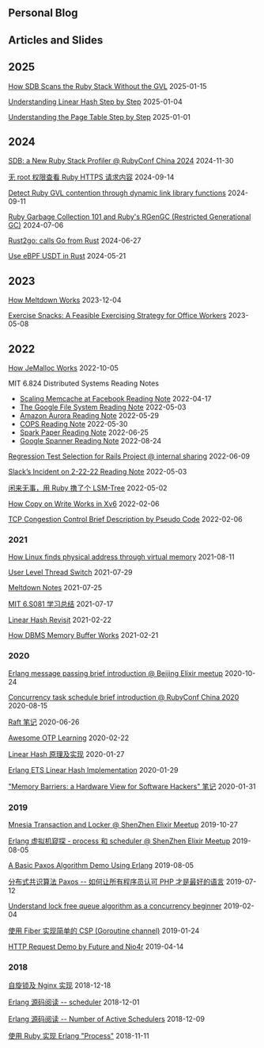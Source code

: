 ## Personal Blog
## Articles and Slides
## 2025
[How SDB Scans the Ruby Stack Without the GVL](./blog/2025-01-15-non-blocking-stack-profiler.md) 2025-01-15

[Understanding Linear Hash Step by Step](./blog/2025-01-04-linear-hash.md) 2025-01-04

[Understanding the Page Table Step by Step](./blog/2025-01-01.md) 2025-01-01

## 2024
[SDB: a New Ruby Stack Profiler @ RubyConf China 2024](./slides/slides/sdb-a-new-ruby-stack-profiler@RubyConf-China-2024.key) 2024-11-30

[无 root 权限查看 Ruby HTTPS 请求内容](https://ruby-china.org/topics/43886) 2024-09-14

[Detect Ruby GVL contention through dynamic link library functions](https://ruby-china.org/topics/43883) 2024-09-11

[Ruby Garbage Collection 101 and Ruby's RGenGC (Restricted Generational GC)](https://ruby-china.org/topics/43798) 2024-07-06

[Rust2go: calls Go from Rust](https://ruby-china.org/topics/43765) 2024-06-27

[Use eBPF USDT in Rust](https://github.com/yfractal/blog/issues/15) 2024-05-21

## 2023
[How Meltdown Works](https://github.com/yfractal/blog/issues/14) 2023-12-04

[Exercise Snacks: A Feasible Exercising Strategy for Office Workers](https://github.com/yfractal/blog/issues/12) 2023-05-08

## 2022

[How JeMalloc Works](./blog/2022-10-05-jemalloc.md) 2022-10-05

MIT 6.824 Distributed Systems Reading Notes
  - [Scaling Memcache at Facebook Reading Note](https://github.com/yfractal/blog/issues/8#issuecomment-1100841630) 2022-04-17
  - [The Google File System Reading Note](https://github.com/yfractal/blog/issues/8#issuecomment-1115903733) 2022-05-03
  - [Amazon Aurora Reading Note](https://github.com/yfractal/blog/issues/8#issuecomment-1140428705) 2022-05-29
  - [COPS Reading Note](https://github.com/yfractal/blog/issues/8#issuecomment-1207530839) 2022-05-30
  - [Spark Paper Reading Note](https://github.com/yfractal/blog/issues/8#issuecomment-1193444846) 2022-06-25
  - [Google Spanner Reading Note](https://github.com/yfractal/blog/issues/8#issuecomment-1225041302) 2022-08-24

[Regression Test Selection for Rails Project @ internal sharing](./slides/Regression-Test-Selection-for-Rails-Project.key) 2022-06-09

[Slack’s Incident on 2-22-22 Reading Note](./blog/2022-05-03-slack-incident-reading-note.md) 2022-05-03

[闲来无事，用 Ruby 撸了个 LSM-Tree](https://ruby-china.org/topics/42363) 2022-05-02

[How Copy on Write Works in Xv6](./slides/cow-in-xv6.key) 2022-02-06

[TCP Congestion Control Brief Description by Pseudo Code](./blog/2022-02-06-tcp-congestion-control.md) 2022-02-06

### 2021
[How Linux finds physical address through virtual memory](./blog/2021-08-11-how-linux-finds-physical-address-through-virtual-address.md) 2021-08-11

[User Level Thread Switch](./blog/2021-07-29-user-level-thread-switch.md) 2021-07-29

[Meltdown Notes](./blog/2021-07-25-meltdown.md) 2021-07-25

[MIT 6.S081 学习总结](https://ruby-china.org/topics/41485) 2021-07-17

[Linear Hash Revisit](https://ruby-china.org/topics/40930) 2021-02-22

[How DBMS Memory Buffer Works](https://ruby-china.org/topics/40932) 2021-02-21

### 2020
[Erlang message passing brief introduction @ Beijing Elixir meetup](./slides/erlang-message-passing.key) 2020-10-24

[Concurrency task schedule brief introduction @ RubyConf China 2020](./slides/Concurrency-task-schedule-brief-introduction@RubyConf-China-2020.key) 2020-08-15

[Raft 笔记](https://ruby-china.org/topics/40018)  2020-06-26

[Awesome OTP Learning](https://github.com/yfractal/awesome-otp-learning) 2020-02-22

[Linear Hash 原理及实现](https://ruby-china.org/topics/39466) 2020-01-27

[Erlang ETS Linear Hash Implementation](https://ruby-china.org/topics/39470) 2020-01-29

["Memory Barriers: a Hardware View for Software Hackers" 笔记](https://ruby-china.org/topics/39474) 2020-01-31

### 2019
[Mnesia Transaction and Locker @ ShenZhen Elixir Meetup](https://github.com/Pragmatic-Elixir-Meetup/shenzhen-meetup/tree/master/2019-10-27/mnesia-transaction-and-locker) 2019-10-27

[Erlang 虚拟机窥探 - process 和 scheduler @ ShenZhen Elixir Meetup](https://github.com/Pragmatic-Elixir-Meetup/shenzhen-meetup/tree/master/2019-08-04/erlang%20%E8%99%9A%E6%8B%9F%E6%9C%BA%E7%AA%A5%E6%8E%A2%20-%20%E4%BD%BF%E7%94%A8%20ruby%20%E6%A8%A1%E6%8B%9F%20erlang%20process%20%E5%92%8C%20scheduler) 2019-08-05

[A Basic Paxos Algorithm Demo Using Erlang](https://ruby-china.org/topics/38909) 2019-08-05

[分布式共识算法 Paxos -- 如何让所有程序员认可 PHP 才是最好的语言](https://ruby-china.org/topics/38833) 2019-07-12

[Understand lock free queue algorithm as a concurrency beginner](https://ruby-china.org/topics/38086) 2019-02-04

[使用 Fiber 实现简单的 CSP (Goroutine channel)](https://ruby-china.org/topics/38041) 2019-01-24

[HTTP Request Demo by Future and Nio4r](https://ruby-china.org/topics/38404) 2019-04-14

### 2018
[自旋锁及 Nginx 实现](https://ruby-china.org/topics/37916) 2018-12-18

[Erlang 源码阅读 -- scheduler](https://ruby-china.org/topics/37840) 2018-12-01

[Erlang 源码阅读 -- Number of Active Schedulers](https://ruby-china.org/topics/37874) 2018-12-09

[使用 Ruby 实现 Erlang "Process"](https://ruby-china.org/topics/37750) 2018-11-11
